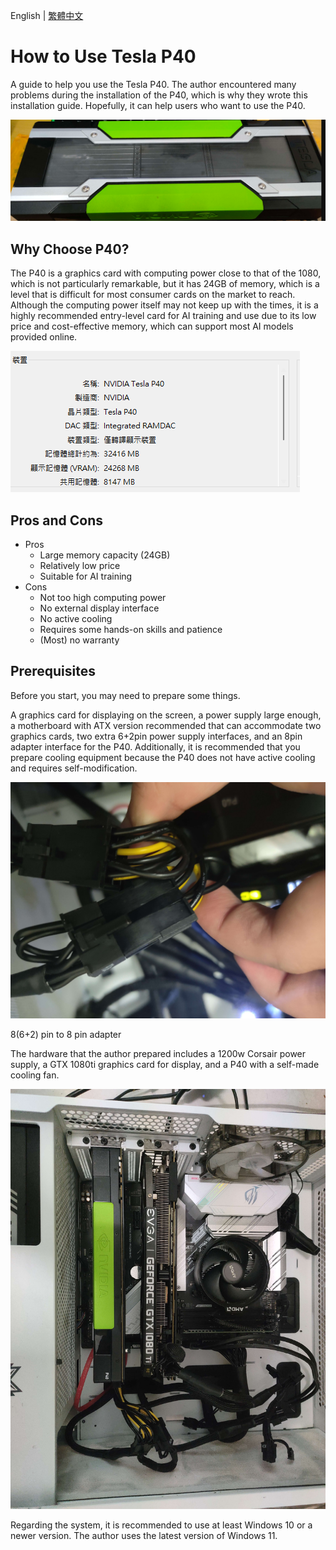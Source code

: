English | [繁體中文](README_TCH.md)
# How to Use Tesla P40
A guide to help you use the Tesla P40. The author encountered many problems during the installation of the P40, which is why they wrote this installation guide. Hopefully, it can help users who want to use the P40.

  ![p40](image/p40.png)

## Why Choose P40?
The P40 is a graphics card with computing power close to that of the 1080, which is not particularly remarkable, but it has 24GB of memory, which is a level that is difficult for most consumer cards on the market to reach. Although the computing power itself may not keep up with the times, it is a highly recommended entry-level card for AI training and use due to its low price and cost-effective memory, which can support most AI models provided online.

![p40_data](image/p40_data.png)

## Pros and Cons
* Pros
  * Large memory capacity (24GB)
  * Relatively low price
  * Suitable for AI training
* Cons
  * Not too high computing power
  * No external display interface
  * No active cooling
  * Requires some hands-on skills and patience
  * (Most) no warranty
## Prerequisites
Before you start, you may need to prepare some things.

A graphics card for displaying on the screen, a power supply large enough, a motherboard with ATX version recommended that can accommodate two graphics cards, two extra 6+2pin power supply interfaces, and an 8pin adapter interface for the P40. Additionally, it is recommended that you prepare cooling equipment because the P40 does not have active cooling and requires self-modification.

![converter](image/converter.jpg)

8(6+2) pin to 8 pin adapter

The hardware that the author prepared includes a 1200w Corsair power supply, a GTX 1080ti graphics card for display, and a P40 with a self-made cooling fan.

  ![twin_card](image/twin_card.jpg)

Regarding the system, it is recommended to use at least Windows 10 or a newer version. The author uses the latest version of Windows 11.
